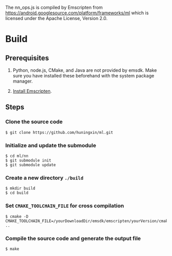 The nn_ops.js is compiled by Emscripten from https://android.googlesource.com/platform/frameworks/ml
which is licensed under the Apache License, Version 2.0.

# Build

## Prerequisites
1. Python, node.js, CMake, and Java are not provided by emsdk. Make sure you have installed these beforehand with the system package manager. 


2. [Install Emscripten](http://kripken.github.io/emscripten-site/docs/getting_started/downloads.html).

## Steps
### Clone the source code
```
$ git clone https://github.com/huningxin/ml.git
```

### Initialize and update the submodule
```
$ cd ml/nn
$ git submodule init
$ git submodule update
```

### Create a new directory `./build`
```
$ mkdir build
$ cd build
```

### Set `CMAKE_TOOLCHAIN_FILE` for cross compilation
```
$ cmake -D CMAKE_TOOLCHAIN_FILE=/yourDownloadDir/emsdk/emscripten/yourVersion/cmake/Modules/Platform/Emscripten.cmake ..
```

### Compile the source code and generate the output file
```
$ make
```
